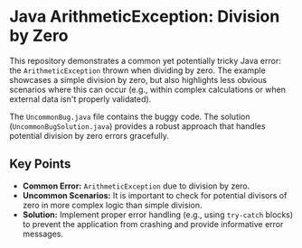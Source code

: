# Java ArithmeticException: Division by Zero

This repository demonstrates a common yet potentially tricky Java error: the `ArithmeticException` thrown when dividing by zero.  The example showcases a simple division by zero, but also highlights less obvious scenarios where this can occur (e.g., within complex calculations or when external data isn't properly validated).

The `UncommonBug.java` file contains the buggy code.  The solution (`UncommonBugSolution.java`) provides a robust approach that handles potential division by zero errors gracefully. 

## Key Points

* **Common Error:** `ArithmeticException` due to division by zero.
* **Uncommon Scenarios:**  It is important to check for potential divisors of zero in more complex logic than simple division.
* **Solution:** Implement proper error handling (e.g., using `try-catch` blocks) to prevent the application from crashing and provide informative error messages.